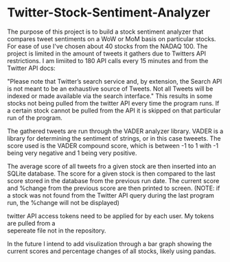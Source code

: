 # Twitter-Stock-Sentiment-Analyzer
The purpose of this project is to build a stock sentiment analyzer that compares tweet sentiments on a WoW or MoM basis on particular stocks. For ease of use I've chosen about 40 stocks from the NADAQ 100. The project is limited in the amount of tweets it gathers due to Twitters API restrictions. I am limiited to 180 API calls every 15 minutes and from the Twitter API docs:

"Please note that Twitter’s search service and, by extension, the Search API is not meant to be an exhaustive source of Tweets. Not all Tweets will be indexed or made available via the search interface."
This results in some stocks not being pulled from the twitter API every time the program runs. If a certain stock cannot be pulled from the API it is skipped on that particular run of the program.

The gathered tweets are run through the VADER analyzer library. VADER is a library for determining the sentiment of strings, or in this case tweeets.
The score used is the VADER compound score, which is between -1 to 1 with -1 being very negative and 1 being very positive. 

The average score of all tweets fro a given stock are then inserted into an SQLite database. The score for a given stock is then compared to the last score stored in the database from the previous run date. The current score and %change from the previous score are then printed to screen. (NOTE: if a stock was not found from the Twitter API query during the last program run, the %change will not be displayed)


twitter API access tokens need to be applied for by each user. My tokens are pulled from a  
sepereate file not in the repository. 

 In the future I intend to add visulization through a bar graph showing the current scores and percentage changes of all stocks, likely using pandas.
